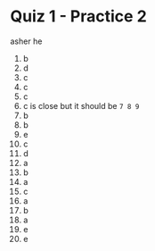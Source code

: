 # Quiz 1 - Practice 2

asher he

1. b
2. d
3. c
4. c
5. c
6. c is close but it should be `7 8 9`
7. b
8. b
9. e
10. c
11. d
12. a
13. b
14. a
15. c
16. a
17. b
18. a
19. e
20. e
